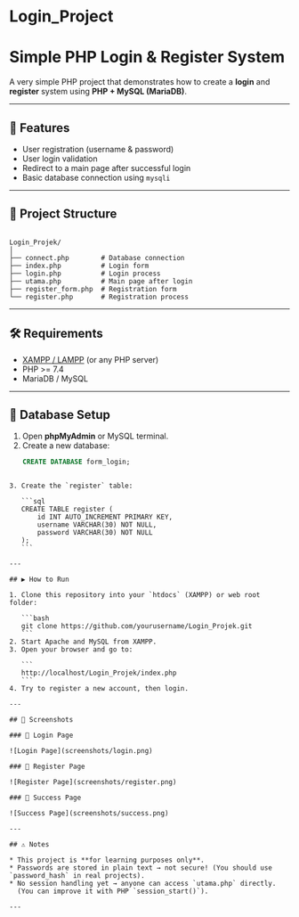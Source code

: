 # Login_Project


# Simple PHP Login & Register System

A very simple PHP project that demonstrates how to create a **login** and **register** system using **PHP + MySQL (MariaDB)**.

---

## 🚀 Features
- User registration (username & password)
- User login validation
- Redirect to a main page after successful login
- Basic database connection using `mysqli`

---

## 📂 Project Structure
```

Login_Projek/
│
├── connect.php        # Database connection
├── index.php          # Login form
├── login.php          # Login process
├── utama.php          # Main page after login
├── register_form.php  # Registration form
└── register.php       # Registration process

````

---

## 🛠️ Requirements
- [XAMPP / LAMPP](https://www.apachefriends.org/) (or any PHP server)
- PHP >= 7.4
- MariaDB / MySQL

---

## 💾 Database Setup
1. Open **phpMyAdmin** or MySQL terminal.  
2. Create a new database:
   ```sql
   CREATE DATABASE form_login;
````

3. Create the `register` table:

   ```sql
   CREATE TABLE register (
       id INT AUTO_INCREMENT PRIMARY KEY,
       username VARCHAR(30) NOT NULL,
       password VARCHAR(30) NOT NULL
   );
   ```

---

## ▶️ How to Run

1. Clone this repository into your `htdocs` (XAMPP) or web root folder:

   ```bash
   git clone https://github.com/yourusername/Login_Projek.git
   ```
2. Start Apache and MySQL from XAMPP.
3. Open your browser and go to:

   ```
   http://localhost/Login_Projek/index.php
   ```
4. Try to register a new account, then login.

---

## 📸 Screenshots

### 🔹 Login Page

![Login Page](screenshots/login.png)

### 🔹 Register Page

![Register Page](screenshots/register.png)

### 🔹 Success Page

![Success Page](screenshots/success.png)

---

## ⚠️ Notes

* This project is **for learning purposes only**.
* Passwords are stored in plain text → not secure! (You should use `password_hash` in real projects).
* No session handling yet → anyone can access `utama.php` directly.
  (You can improve it with PHP `session_start()`).

---
